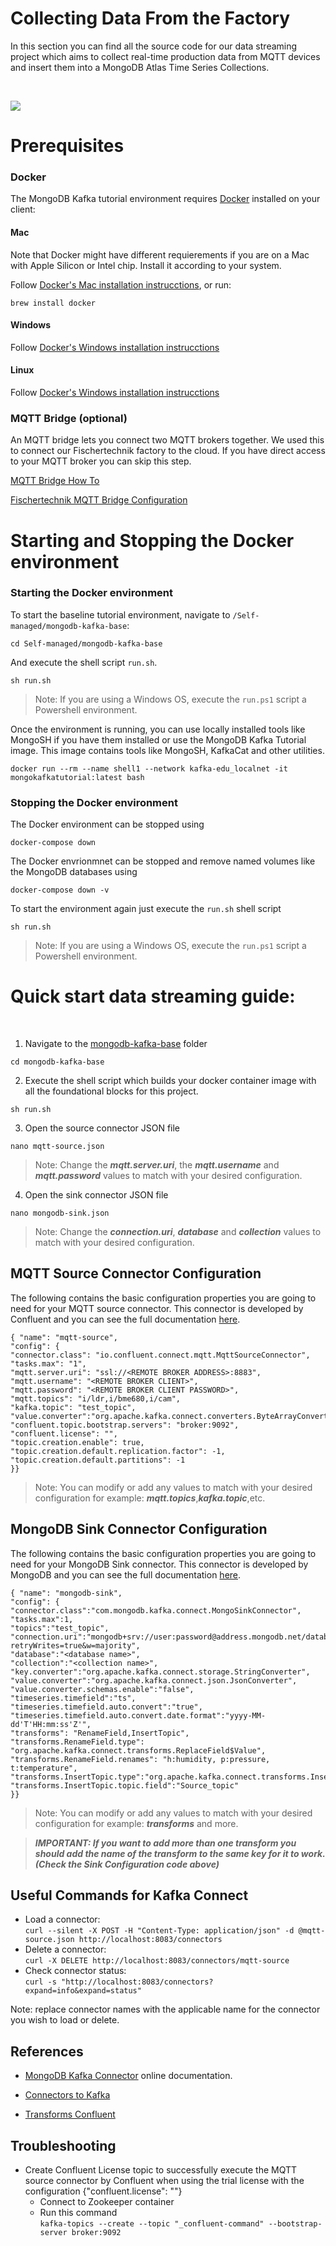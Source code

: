 # Collecting Data From the Factory #


In this section you can find all the source code for our data streaming project which aims to collect real-time production data from MQTT devices and insert them into a MongoDB Atlas Time Series Collections. 

<br/>

![](Img/arq.png?raw=true )


# Prerequisites
### Docker
The MongoDB Kafka tutorial environment requires [Docker](https://docs.docker.com/get-docker/) installed on your client:


#### Mac
Note that Docker might have different requierements if you are on a Mac with Apple Silicon or Intel chip. Install it according to your system.

Follow [Docker's Mac installation instrucctions](https://docs.docker.com/desktop/install/mac-install/), or run:

```brew install docker```

#### Windows
Follow [Docker's Windows installation instrucctions](https://docs.docker.com/desktop/install/windows-install/)

#### Linux
Follow [Docker's Windows installation instrucctions](https://docs.docker.com/desktop/install/linux-install/)


### MQTT Bridge (optional)

An MQTT bridge lets you connect two MQTT brokers together. We used this to connect our Fischertechnik factory to the cloud. If you have direct access to your MQTT broker you can skip this step.

[MQTT Bridge How To](http://www.steves-internet-guide.com/mosquitto-bridge-configuration/)

[Fischertechnik MQTT Bridge Configuration](https://github.com/mongodb-industry-solutions/smart-factory/blob/main/web-portal/MQTT_Bridge_Configuration.md)
  
# Starting and Stopping the Docker environment

### Starting the Docker environment

  

To start the baseline tutorial environment, navigate to `/Self-managed/mongodb-kafka-base`:

```cd Self-managed/mongodb-kafka-base```

And execute the shell script `run.sh`.

```sh run.sh```

  

> Note: If you are using a Windows OS, execute the `run.ps1` script a Powershell environment.
  

Once the environment is running, you can use locally installed tools like MongoSH if you have them installed or use the  MongoDB Kafka Tutorial image.  This image contains tools like MongoSH, KafkaCat and other utilities.
 

```docker run --rm --name shell1 --network kafka-edu_localnet -it mongokafkatutorial:latest bash```

### Stopping the Docker environment

The Docker environment can be stopped using

`docker-compose down`

  

The Docker envrionmnet can be stopped and remove named volumes like the MongoDB databases using

`docker-compose down -v`

  

To start the environment again just execute the `run.sh` shell script

`sh run.sh`

> Note: If you are using a Windows OS, execute the `run.ps1` script a Powershell environment.

# Quick start data streaming guide:

<br/>

1. Navigate to the [mongodb-kafka-base](https://github.com/mongodb-industry-solutions/smart-factory/tree/main/shopfloor-data-integration/mongodb-kafka-base) folder

```cd mongodb-kafka-base```

2. Execute the shell script which builds your docker container image with all the foundational blocks for this project.

```sh run.sh```

3. Open the source connector JSON file

```nano mqtt-source.json```

> Note: Change the ***mqtt.server.uri***, the ***mqtt.username*** and ***mqtt.password*** values to match with your desired configuration.

4. Open the sink connector JSON file

```nano mongodb-sink.json```

> Note: Change the ***connection.uri***, ***database*** and ***collection*** values to match with your desired configuration.

## MQTT Source Connector Configuration

The following contains the basic configuration properties you are going to need for your MQTT source connector. This connector is developed by Confluent and you can see the full documentation [here](https://docs.confluent.io/kafka-connect-mqtt/current/mqtt-source-connector/mqtt_source_connector_config.html).

```
{ "name": "mqtt-source",
"config": {
"connector.class": "io.confluent.connect.mqtt.MqttSourceConnector",
"tasks.max": "1",
"mqtt.server.uri": "ssl://<REMOTE BROKER ADDRESS>:8883",
"mqtt.username": "<REMOTE BROKER CLIENT>",
"mqtt.password": "<REMOTE BROKER CLIENT PASSWORD>",
"mqtt.topics": "i/ldr,i/bme680,i/cam",
"kafka.topic": "test_topic",
"value.converter":"org.apache.kafka.connect.converters.ByteArrayConverter",
"confluent.topic.bootstrap.servers": "broker:9092",
"confluent.license": "",
"topic.creation.enable": true,
"topic.creation.default.replication.factor": -1,
"topic.creation.default.partitions": -1 
}} 
```

>Note: You can modify or add any values to match with your desired configuration for example:  ***mqtt.topics***,***kafka.topic***,etc.

## MongoDB Sink Connector Configuration

The following contains the basic configuration properties you are going to need for your MongoDB Sink connector. This connector is developed by MongoDB and you can see the full documentation [here](https://www.mongodb.com/docs/kafka-connector/current/).

```
{ "name": "mongodb-sink",
"config": {
"connector.class":"com.mongodb.kafka.connect.MongoSinkConnector",
"tasks.max":1,
"topics":"test_topic",
"connection.uri":"mongodb+srv://user:password@address.mongodb.net/database?retryWrites=true&w=majority",
"database":"<database name>",
"collection":"<collection name>",
"key.converter":"org.apache.kafka.connect.storage.StringConverter",
"value.converter":"org.apache.kafka.connect.json.JsonConverter",
"value.converter.schemas.enable":"false",
"timeseries.timefield":"ts",
"timeseries.timefield.auto.convert":"true",
"timeseries.timefield.auto.convert.date.format":"yyyy-MM-dd'T'HH:mm:ss'Z'",
"transforms": "RenameField,InsertTopic",
"transforms.RenameField.type": "org.apache.kafka.connect.transforms.ReplaceField$Value",
"transforms.RenameField.renames": "h:humidity, p:pressure, t:temperature",
"transforms.InsertTopic.type":"org.apache.kafka.connect.transforms.InsertField$Value",
"transforms.InsertTopic.topic.field":"Source_topic"
}}
```

>Note: You can modify or add any values to match with your desired configuration for example: ***transforms*** and more.

> ***IMPORTANT: If you want to add more than one transform you should add the name of the transform to the same key for it to work.(Check the Sink Configuration code above)***

## Useful Commands for Kafka Connect
- Load a connector:<br/>
```curl --silent -X POST -H "Content-Type: application/json" -d @mqtt-source.json http://localhost:8083/connectors```
- Delete a connector:<br/>
```curl -X DELETE http://localhost:8083/connectors/mqtt-source```
- Check connector status:<br/>
```curl -s "http://localhost:8083/connectors?expand=info&expand=status"```

Note: replace connector names with the applicable name for the connector you wish to load or delete.

## References

  

- [MongoDB Kafka Connector](https://docs.mongodb.com/kafka-connector/current/) online documentation.

- [Connectors to Kafka](https://docs.confluent.io/home/connect/overview.html)

- [Transforms Confluent](https://docs.confluent.io/platform/current/connect/transforms/overview.html)

## Troubleshooting 

- Create Confluent License topic to successfully execute the MQTT source connector by Confluent when using the trial license with the configuration {"confluent.license": ""}
    - Connect to Zookeeper container
    - Run this command<br/>
 ```kafka-topics --create --topic "_confluent-command" --bootstrap-server broker:9092```
 

